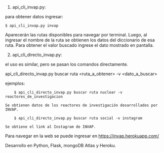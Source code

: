 1) api_cli_invap.py:

para obtener datos ingresar:

    $ api_cli_invap.py invap

Aparecerán las rutas disponibles para navegar por terminal.
Luego, al ingresar el nombre de la ruta se obtienen los datos del diccionario de esa ruta.
Para obtener el valor buscado ingrese el dato mostrado en pantalla.


2) api_cli_directo_invap.py:

el uso es similar, pero se pasan los comandos directamente.

api_cli_directo_invap.py buscar ruta <ruta_a_obtener> -v <dato_a_buscar>

ejemplos:

        $ api_cli_directo_invap.py buscar ruta nuclear -v reactores_de_investigacion

    Se obtienen datos de los reactores de investigación desarrollados por INVAP.

        $ api_cli_directo_invap.py buscar ruta social -v instagram
    
    Se obtiene el link al Instagram de INVAP.

Para navegar en la web se puede ingresar en https://invap.herokuapp.com/

Desarrollo en Python, Flask, mongoDB Atlas y Heroku.